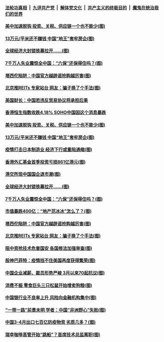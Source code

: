 ####  [法轮功真相](../../../../basic/blob/master/README.md?t=05050831) &nbsp;|&nbsp; [九评共产党](../../../../9ping.md/blob/master/README.md?t=05050831) &nbsp;|&nbsp; [解体党文化](../../../../jtdwh.md/blob/master/README.md?t=05050831)  &nbsp;|&nbsp; [共产主义的终极目的](../../../../gczydzjmd.md/blob/master/README.md?t=05050831) &nbsp;|&nbsp; [魔鬼在统治我们的世界](../../../../mgztzwmdsj.md/blob/master/README.md?t=05050831) 

#### [美中加速脱钩 投资、关税、供应链一个也不能少(图)](../pages/p5/932099.md?t=05050831) 

#### [13万元/平米还不赚钱 中国“地王”套牢房企(图)](../pages/p5/932092.md?t=05050831) 

#### [全球经济大封锁铁幕拉开……(图)](../pages/p5/932024.md?t=05050831) 

#### [7千万人失业震惊全中国：“六保”还保得住吗？(图)](../pages/p5/932049.md?t=05050831) 

#### [塔西佗陷阱：中国官方越辟谣抢购越厉害(图)](../pages/p5/932033.md?t=05050831) 

#### [北京推REITs 专家站台 网友：骗子换了个手法(图)](../pages/p5/932050.md?t=05050831) 

#### [美国财长：中国若违反贸易协议将承担后果](../pages/p5/932134.md?t=05050831) 

#### [香港恒生指数收跌4.18% SOHO中国因这个消息暴跌](../pages/p5/932100.md?t=05050831) 

#### [美中加速脱钩 投资、关税、供应链一个也不能少(图)](../pages/p5/932099.md?t=05050831) 

#### [13万元/平米还不赚钱 中国“地王”套牢房企(图)](../pages/p5/932092.md?t=05050831) 

#### [疫情打击日本制造业 经济下行或重陷通缩(图)](../pages/p5/932084.md?t=05050831) 

#### [香港外汇基金首季投资亏损861亿港元(图)](../pages/p5/932077.md?t=05050831) 

#### [港交所现中国国企退市潮(图)](../pages/p5/932073.md?t=05050831) 

#### [全球经济大封锁铁幕拉开……(图)](../pages/p5/932024.md?t=05050831) 

#### [7千万人失业震惊全中国：“六保”还保得住吗？(图)](../pages/p5/932049.md?t=05050831) 

#### [市值暴跌400亿：“地产范冰冰”怎么了？(图)](../pages/p5/932046.md?t=05050831) 

#### [塔西佗陷阱：中国官方越辟谣抢购越厉害(图)](../pages/p5/932033.md?t=05050831) 

#### [北京推REITs 专家站台 网友：骗子换了个手法(图)](../pages/p5/932050.md?t=05050831) 

#### [阻中资抢技术危害国安 各国修法加强审查(图)](../pages/p5/932048.md?t=05050831) 

#### [股神巴菲特：疫情挡不住美国再度获得繁荣(图)](../pages/p5/932047.md?t=05050831) 

#### [中国企业减薪、裁员形势严峻 3月以来70起抗议(图)](../pages/p5/932016.md?t=05050831) 

#### [消费不振 零食巨头三只松鼠开始增卖狗粮(图)](../pages/p5/932015.md?t=05050831) 

#### [中国银行业不良率上升 风险向金融机构集中(图)](../pages/p5/932012.md?t=05050831) 

#### [“一带一路”前景未明 学者：中国“非洲野心”失败(图)](../pages/p5/931991.md?t=05050831) 

#### [中国3-4月出口七百亿防疫物资 劣质几多？(图)](../pages/p5/931987.md?t=05050831) 

#### [瑞幸咖啡高管开始“跳船”？首席技术总监离职(图)](../pages/p5/931983.md?t=05050831) 


